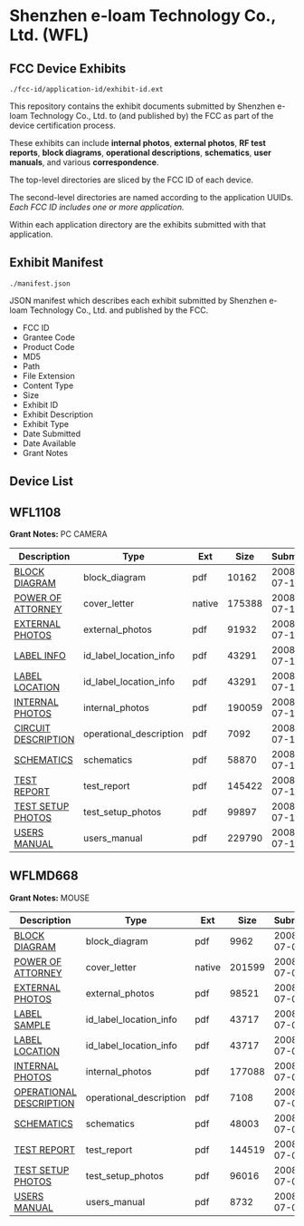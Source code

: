 # Shenzhen e-loam Technology Co., Ltd. (WFL)
## FCC Device Exhibits

```
./fcc-id/application-id/exhibit-id.ext
```

This repository contains the exhibit documents submitted by Shenzhen e-loam Technology Co., Ltd. to (and published by) the FCC as part of the device certification process.

These exhibits can include **internal photos**, **external photos**, **RF test reports**, **block diagrams**, **operational descriptions**, **schematics**, **user manuals**, and various **correspondence**.

The top-level directories are sliced by the FCC ID of each device.

The second-level directories are named according to the application UUIDs. *Each FCC ID includes one or more application.*

Within each application directory are the exhibits submitted with that application. 

## Exhibit Manifest

```
./manifest.json
```

JSON manifest which describes each exhibit submitted by Shenzhen e-loam Technology Co., Ltd. and published by the FCC.

- FCC ID
- Grantee Code
- Product Code
- MD5
- Path
- File Extension
- Content Type
- Size
- Exhibit ID
- Exhibit Description
- Exhibit Type
- Date Submitted
- Date Available
- Grant Notes

## Device List
## WFL1108
**Grant Notes:** PC CAMERA

| Description | Type | Ext | Size | Submitted | Available |
| ----------- | ---- | --- | ---- | --------- | --------- |
| [BLOCK DIAGRAM](WFL1108/009888e04ed9db9d3fb097c7397fb514/971536.pdf) | block_diagram | pdf | 10162 | 2008-07-16 | 2008-07-16 |
| [POWER OF ATTORNEY](WFL1108/009888e04ed9db9d3fb097c7397fb514/971546.native) | cover_letter | native | 175388 | 2008-07-16 | 2008-07-16 |
| [EXTERNAL PHOTOS](WFL1108/009888e04ed9db9d3fb097c7397fb514/971538.pdf) | external_photos | pdf | 91932 | 2008-07-16 | 2008-07-16 |
| [LABEL INFO](WFL1108/009888e04ed9db9d3fb097c7397fb514/971540.pdf) | id_label_location_info | pdf | 43291 | 2008-07-16 | 2008-07-16 |
| [LABEL LOCATION](WFL1108/009888e04ed9db9d3fb097c7397fb514/971540.pdf) | id_label_location_info | pdf | 43291 | 2008-07-16 | 2008-07-16 |
| [INTERNAL PHOTOS](WFL1108/009888e04ed9db9d3fb097c7397fb514/971539.pdf) | internal_photos | pdf | 190059 | 2008-07-16 | 2008-07-16 |
| [CIRCUIT DESCRIPTION](WFL1108/009888e04ed9db9d3fb097c7397fb514/971537.pdf) | operational_description | pdf | 7092 | 2008-07-16 | 2008-07-16 |
| [SCHEMATICS](WFL1108/009888e04ed9db9d3fb097c7397fb514/971542.pdf) | schematics | pdf | 58870 | 2008-07-16 | 2008-07-16 |
| [TEST REPORT](WFL1108/009888e04ed9db9d3fb097c7397fb514/971543.pdf) | test_report | pdf | 145422 | 2008-07-16 | 2008-07-16 |
| [TEST SETUP PHOTOS](WFL1108/009888e04ed9db9d3fb097c7397fb514/971544.pdf) | test_setup_photos | pdf | 99897 | 2008-07-16 | 2008-07-16 |
| [USERS MANUAL](WFL1108/009888e04ed9db9d3fb097c7397fb514/971545.pdf) | users_manual | pdf | 229790 | 2008-07-16 | 2008-07-16 |
## WFLMD668
**Grant Notes:** MOUSE

| Description | Type | Ext | Size | Submitted | Available |
| ----------- | ---- | --- | ---- | --------- | --------- |
| [BLOCK DIAGRAM](WFLMD668/d21117ff9fdca64333d96f71c2ea7e41/966773.pdf) | block_diagram | pdf | 9962 | 2008-07-08 | 2008-07-08 |
| [POWER OF ATTORNEY](WFLMD668/d21117ff9fdca64333d96f71c2ea7e41/966779.native) | cover_letter | native | 201599 | 2008-07-08 | 2008-07-08 |
| [EXTERNAL PHOTOS](WFLMD668/d21117ff9fdca64333d96f71c2ea7e41/966775.pdf) | external_photos | pdf | 98521 | 2008-07-08 | 2008-07-08 |
| [LABEL SAMPLE](WFLMD668/d21117ff9fdca64333d96f71c2ea7e41/966777.pdf) | id_label_location_info | pdf | 43717 | 2008-07-08 | 2008-07-08 |
| [LABEL LOCATION](WFLMD668/d21117ff9fdca64333d96f71c2ea7e41/966777.pdf) | id_label_location_info | pdf | 43717 | 2008-07-08 | 2008-07-08 |
| [INTERNAL PHOTOS](WFLMD668/d21117ff9fdca64333d96f71c2ea7e41/966776.pdf) | internal_photos | pdf | 177088 | 2008-07-08 | 2008-07-08 |
| [OPERATIONAL DESCRIPTION](WFLMD668/d21117ff9fdca64333d96f71c2ea7e41/966774.pdf) | operational_description | pdf | 7108 | 2008-07-08 | 2008-07-08 |
| [SCHEMATICS](WFLMD668/d21117ff9fdca64333d96f71c2ea7e41/966780.pdf) | schematics | pdf | 48003 | 2008-07-08 | 2008-07-08 |
| [TEST REPORT](WFLMD668/d21117ff9fdca64333d96f71c2ea7e41/966781.pdf) | test_report | pdf | 144519 | 2008-07-08 | 2008-07-08 |
| [TEST SETUP PHOTOS](WFLMD668/d21117ff9fdca64333d96f71c2ea7e41/966782.pdf) | test_setup_photos | pdf | 96016 | 2008-07-08 | 2008-07-08 |
| [USERS MANUAL](WFLMD668/d21117ff9fdca64333d96f71c2ea7e41/966783.pdf) | users_manual | pdf | 8732 | 2008-07-08 | 2008-07-08 |
